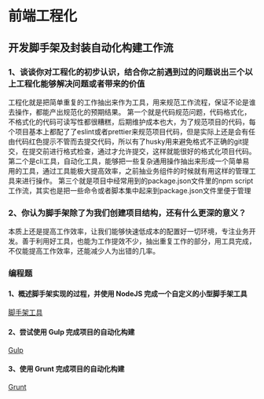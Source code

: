 # 前端工程化

## 开发脚手架及封装自动化构建工作流

### 1、谈谈你对工程化的初步认识，结合你之前遇到过的问题说出三个以上工程化能够解决问题或者带来的价值

工程化就是把简单重复的工作抽出来作为工具，用来规范工作流程，保证不论是谁去操作，都能产出规范化的预期结果。
第一个就是代码规范问题，代码格式化，不格式化的代码可读写性都很糟糕，后期维护成本也大，为了规范项目的代码，每个项目基本上都配了了eslint或者prettier来规范项目代码，但是实际上还是会有任由代码红色提示不管而去提交代码，所以有了husky用来避免格式不正确的git提交，在提交前进行格式检查，通过才允许提交，这样就能很好的格式化项目代码。
第二个是cli工具，自动化工具，能够把一些复杂通用操作抽出来形成一个简单易用的工具，通过工具能极大提高效率，之前抽业务组件的时候就有用这样的管理工具来进行操作。
第三个就是项目中经常用到的package.json文件里的npm script工作流，其实也是把一些命令或者脚本集中起来到package.json文件里便于管理

### 2、你认为脚手架除了为我们创建项目结构，还有什么更深的意义？

本质上还是提高工作效率，让我们能够快速低成本的配置好一切环境，专注业务开发。善于利用好工具，也能为工作提效不少，抽出重复工作的部分，用工具完成，不仅能提高工作效率，还能减少人为出错的几率。

### 编程题

#### 1、概述脚手架实现的过程，并使用 NodeJS 完成一个自定义的小型脚手架工具
[脚手架工具](https://github.com/leitingting08/Front/tree/master/lagou/chapter2/cli)

#### 2、尝试使用 Gulp 完成项目的自动化构建
[Gulp](https://github.com/leitingting08/Front/tree/master/lagou/chapter2/gulp)

#### 3、使用 Grunt 完成项目的自动化构建
[Grunt](https://github.com/leitingting08/Front/tree/master/lagou/chapter2/grunt)
